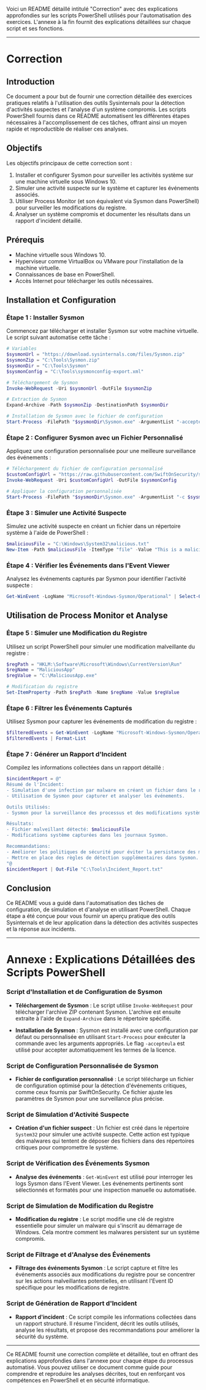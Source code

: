 Voici un README détaillé intitulé "Correction" avec des explications approfondies sur les scripts PowerShell utilisés pour l'automatisation des exercices. L'annexe à la fin fournit des explications détaillées sur chaque script et ses fonctions.

---

# Correction

## Introduction

Ce document a pour but de fournir une correction détaillée des exercices pratiques relatifs à l'utilisation des outils Sysinternals pour la détection d'activités suspectes et l'analyse d'un système compromis. Les scripts PowerShell fournis dans ce README automatisent les différentes étapes nécessaires à l'accomplissement de ces tâches, offrant ainsi un moyen rapide et reproductible de réaliser ces analyses.

## Objectifs

Les objectifs principaux de cette correction sont :
1. Installer et configurer Sysmon pour surveiller les activités système sur une machine virtuelle sous Windows 10.
2. Simuler une activité suspecte sur le système et capturer les événements associés.
3. Utiliser Process Monitor (et son équivalent via Sysmon dans PowerShell) pour surveiller les modifications du registre.
4. Analyser un système compromis et documenter les résultats dans un rapport d'incident détaillé.

## Prérequis

- Machine virtuelle sous Windows 10.
- Hyperviseur comme VirtualBox ou VMware pour l'installation de la machine virtuelle.
- Connaissances de base en PowerShell.
- Accès Internet pour télécharger les outils nécessaires.

## Installation et Configuration

### Étape 1 : Installer Sysmon

Commencez par télécharger et installer Sysmon sur votre machine virtuelle. Le script suivant automatise cette tâche :

```powershell
# Variables
$sysmonUrl = "https://download.sysinternals.com/files/Sysmon.zip"
$sysmonZip = "C:\Tools\Sysmon.zip"
$sysmonDir = "C:\Tools\Sysmon"
$sysmonConfig = "C:\Tools\sysmonconfig-export.xml"

# Téléchargement de Sysmon
Invoke-WebRequest -Uri $sysmonUrl -OutFile $sysmonZip

# Extraction de Sysmon
Expand-Archive -Path $sysmonZip -DestinationPath $sysmonDir

# Installation de Sysmon avec le fichier de configuration
Start-Process -FilePath "$sysmonDir\Sysmon.exe" -ArgumentList "-accepteula -i $sysmonConfig" -NoNewWindow -Wait
```

### Étape 2 : Configurer Sysmon avec un Fichier Personnalisé

Appliquez une configuration personnalisée pour une meilleure surveillance des événements :

```powershell
# Téléchargement du fichier de configuration personnalisé
$customConfigUrl = "https://raw.githubusercontent.com/SwiftOnSecurity/sysmon-config/master/sysmonconfig-export.xml"
Invoke-WebRequest -Uri $customConfigUrl -OutFile $sysmonConfig

# Appliquer la configuration personnalisée
Start-Process -FilePath "$sysmonDir\Sysmon.exe" -ArgumentList "-c $sysmonConfig" -NoNewWindow -Wait
```

### Étape 3 : Simuler une Activité Suspecte

Simulez une activité suspecte en créant un fichier dans un répertoire système à l'aide de PowerShell :

```powershell
$maliciousFile = "C:\Windows\System32\malicious.txt"
New-Item -Path $maliciousFile -ItemType "file" -Value "This is a malicious file"
```

### Étape 4 : Vérifier les Événements dans l'Event Viewer

Analysez les événements capturés par Sysmon pour identifier l'activité suspecte :

```powershell
Get-WinEvent -LogName "Microsoft-Windows-Sysmon/Operational" | Select-Object -First 10 | Format-List
```

## Utilisation de Process Monitor et Analyse

### Étape 5 : Simuler une Modification du Registre

Utilisez un script PowerShell pour simuler une modification malveillante du registre :

```powershell
$regPath = "HKLM:\Software\Microsoft\Windows\CurrentVersion\Run"
$regName = "MaliciousApp"
$regValue = "C:\MaliciousApp.exe"

# Modification du registre
Set-ItemProperty -Path $regPath -Name $regName -Value $regValue
```

### Étape 6 : Filtrer les Événements Capturés

Utilisez Sysmon pour capturer les événements de modification du registre :

```powershell
$filteredEvents = Get-WinEvent -LogName "Microsoft-Windows-Sysmon/Operational" -FilterXPath "*[System[EventID=13]]" | Select-Object -First 10
$filteredEvents | Format-List
```

### Étape 7 : Générer un Rapport d'Incident

Compilez les informations collectées dans un rapport détaillé :

```powershell
$incidentReport = @"
Résumé de l'Incident:
- Simulation d'une infection par malware en créant un fichier dans le répertoire système.
- Utilisation de Sysmon pour capturer et analyser les événements.

Outils Utilisés:
- Sysmon pour la surveillance des processus et des modifications système.

Résultats:
- Fichier malveillant détecté: $maliciousFile
- Modifications système capturées dans les journaux Sysmon.

Recommandations:
- Améliorer les politiques de sécurité pour éviter la persistance des malwares via le registre.
- Mettre en place des règles de détection supplémentaires dans Sysmon.
"@
$incidentReport | Out-File "C:\Tools\Incident_Report.txt"
```

## Conclusion

Ce README vous a guidé dans l'automatisation des tâches de configuration, de simulation et d'analyse en utilisant PowerShell. Chaque étape a été conçue pour vous fournir un aperçu pratique des outils Sysinternals et de leur application dans la détection des activités suspectes et la réponse aux incidents.

---

# **Annexe : Explications Détaillées des Scripts PowerShell**

### **Script d'Installation et de Configuration de Sysmon**

- **Téléchargement de Sysmon** : Le script utilise `Invoke-WebRequest` pour télécharger l'archive ZIP contenant Sysmon. L'archive est ensuite extraite à l'aide de `Expand-Archive` dans le répertoire spécifié.
  
- **Installation de Sysmon** : Sysmon est installé avec une configuration par défaut ou personnalisée en utilisant `Start-Process` pour exécuter la commande avec les arguments appropriés. Le flag `-accepteula` est utilisé pour accepter automatiquement les termes de la licence.

### **Script de Configuration Personnalisée de Sysmon**

- **Fichier de configuration personnalisé** : Le script télécharge un fichier de configuration optimisé pour la détection d'événements critiques, comme ceux fournis par SwiftOnSecurity. Ce fichier ajuste les paramètres de Sysmon pour une surveillance plus précise.

### **Script de Simulation d'Activité Suspecte**

- **Création d'un fichier suspect** : Un fichier est créé dans le répertoire `System32` pour simuler une activité suspecte. Cette action est typique des malwares qui tentent de déposer des fichiers dans des répertoires critiques pour compromettre le système.

### **Script de Vérification des Événements Sysmon**

- **Analyse des événements** : `Get-WinEvent` est utilisé pour interroger les logs Sysmon dans l'Event Viewer. Les événements pertinents sont sélectionnés et formatés pour une inspection manuelle ou automatisée.

### **Script de Simulation de Modification du Registre**

- **Modification du registre** : Le script modifie une clé de registre essentielle pour simuler un malware qui s'inscrit au démarrage de Windows. Cela montre comment les malwares persistent sur un système compromis.

### **Script de Filtrage et d'Analyse des Événements**

- **Filtrage des événements Sysmon** : Le script capture et filtre les événements associés aux modifications du registre pour se concentrer sur les actions malveillantes potentielles, en utilisant l'Event ID spécifique pour les modifications de registre.

### **Script de Génération de Rapport d'Incident**

- **Rapport d'incident** : Ce script compile les informations collectées dans un rapport structuré. Il résume l'incident, décrit les outils utilisés, analyse les résultats, et propose des recommandations pour améliorer la sécurité du système.

---

Ce README fournit une correction complète et détaillée, tout en offrant des explications approfondies dans l'annexe pour chaque étape du processus automatisé. Vous pouvez utiliser ce document comme guide pour comprendre et reproduire les analyses décrites, tout en renforçant vos compétences en PowerShell et en sécurité informatique.
